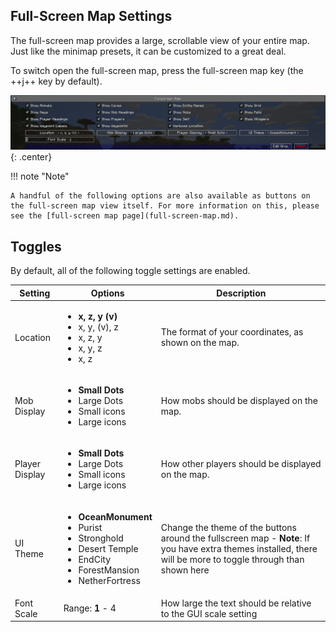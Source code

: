 ## **Full-Screen Map Settings**

The full-screen map provides a large, scrollable view of your entire map. Just like the minimap presets, it can be customized to a great deal.

To switch open the full-screen map, press the full-screen map key (the ++j++ key by default).

![Full-Screen-Settings](../../img/settings/client/full-screen.png){: .center}

!!! note "Note"

    A handful of the following options are also available as buttons on the full-screen map view itself. For more information on this, please see the [full-screen map page](full-screen-map.md).

## **Toggles**

By default, all of the following toggle settings are enabled.

| Setting        | Options                                                                                                                                                  | Description                                                                                                                                                    |
|----------------|----------------------------------------------------------------------------------------------------------------------------------------------------------|----------------------------------------------------------------------------------------------------------------------------------------------------------------|
| Location       | <ul><li>**x, z, y (v)**</li><li>x, y, (v), z</li><li>x, z, y</li><li>x, y, z</li><li>x, z</li></ul>                                                      | The format of your coordinates, as shown on the map.                                                                                                           |
| Mob Display    | <ul><li>**Small Dots**</li><li>Large Dots</li><li>Small icons</li><li>Large icons</li></ul>                                                              | How mobs should be displayed on the map.                                                                                                                       |
| Player Display | <ul><li>**Small Dots**</li><li>Large Dots</li><li>Small icons</li><li>Large icons</li></ul>                                                              | How other players should be displayed on the map.                                                                                                              |
| UI Theme       | <ul><li>**OceanMonument**</li><li>Purist</li><li>Stronghold</li><li>Desert Temple</li><li>EndCity</li><li>ForestMansion</li><li>NetherFortress</li></ul> | Change the theme of the buttons around the fullscreen map - **Note**: If you have extra themes installed, there will be more to toggle through than shown here |
| Font Scale     | Range: **1** - 4                                                                                                                                         | How large the text should be relative to the GUI scale setting                                                                                                 |
